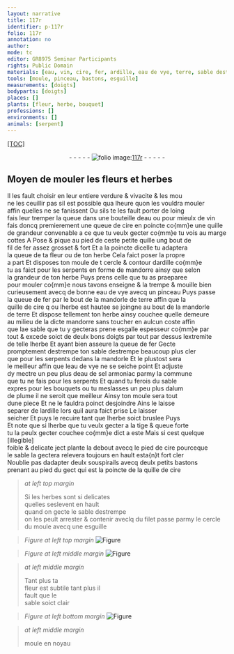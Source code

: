 ```yaml
---
layout: narrative
title: 117r
identifier: p-117r
folio: 117r
annotation: no
author:
mode: tc
editor: GR8975 Seminar Participants
rights: Public Domain
materials: [eau, vin, cire, fer, ardille, eau de vye, terre, sable destrempe, eau de sel armoniac, alum de plume, filet]
tools: [moule, pinceau, bastons, esguille]
measurements: [doigts]
bodyparts: [doigts]
places: []
plants: [fleur, herbe, bouquet]
professions: []
environments: []
animals: [serpent]
---
```


<p><a href="{{ site.baseurl }}/diplomatic/">[TOC]</a></p><div class="folio" align="center">- - - - - <a href="http://gallica.bnf.fr/ark:/12148/btv1b10500001g/f239.image" target="_blank"><img src="https://cu-mkp.github.io/2017-workshop-edition/assets/photo-icon.png" alt="folio image: " style="display:inline-block; margin-bottom:-3px;"/>117r</a> - - - - - </div>  
  

## Moyen de mouler les <span class="pa">fleur</span>s et <span class="pa">herbe</span>s

 
Il les fault choisir en leur entiere verdure & vivacite & <span class="del">les mou</span><br/> ne les ceuillir pas sil est possible qua lheure quon les vouldra mouler<br/> affin quelles ne se fanissent Ou sils te les fault porter de loing<br/> fais leur tremper la queue dans une bouteille <span class="add">d<span class="m">eau</span></span> ou pour mieulx de <span class="m">vin</span><br/> fais doncq premierement une queue de <span class="m">cire</span> en poincte co{mm}e une quille<br/> de grandeur convenable a ce que tu veulx gecter co{mm}e tu vois au marge<br/> cottes A Pose & pique au pied de ceste petite quille ung bout de<br/> fil de <span class="m">fer</span> assez grosset & fort Et a la poincte dicelle tu adaptera<br/> la queue de ta <span class="pa">fleur</span> ou de ton <span class="pa">herbe</span> Cela faict poser la propre<br/> a part Et disposes ton <span class="del"><span class="tl">moule</span> de t</span> cercle & contour d<span class="m">ardille</span> co{mm}e<br/> tu as faict pour les <span class="al">serpent</span>s en forme de <span class="mu">mandorre</span> <span class="del">ainsy que</span> selon<br/> la grandeur de ton <span class="pa">herbe</span> Puys prens celle que tu as praeparee<br/> pour mouler co{mm}e nous tavons enseigne & la trempe & mouille bien<br/> curieusement avecq de bonne <span class="m">eau <span class="add">de vye</span></span> avecq un <span class="tl">pinceau</span> Puys passe<br/> la queue de <span class="m">fer</span> par le bout de la <span class="mu">mandorle</span> de <span class="m">terre</span> affin que la<br/> quille de <span class="m">cire</span> <span class="del">q</span> ou l<span class="pa">herbe</span> est hautee se joingne au bout de la <span class="mu">mandorle</span><br/> de <span class="m">terre</span> Et dispose tellement ton <span class="pa">herbe</span> ainsy couchee quelle demeure<br/> au milieu de la dicte <span class="mu">mandorre</span> sans toucher en aulcun coste affin<br/> que l<span class="del">a</span>e sable que tu y gecteras prene esgalle espesseur <span class="del">co{mm}e</span> par<br/> tout & <span class="add">excede</span> soict de deulx bons <span class="ms"><span class="bp">doigts</span></span> par tout par dessus lextremite<br/> de <span class="del">telle</span> l<span class="pa">herbe</span> Et ayant bien asseure la queue de <span class="m">fer</span> Gecte<br/> promptement <span class="del">destrempe</span> ton <span class="m">sable destrempe</span> beaucoup plus cler<br/> que pour les <span class="al">serpent</span>s dedans la <span class="mu">mandorle</span> Et le plustost sera<br/> le meilleur affin que l<span class="m">eau de vye</span> ne se seiche point Et adjuste<br/> dy mectre un peu plus d<span class="m">eau de sel armoniac</span> parmy la commune<br/> que tu ne fais pour les <span class="al">serpent</span>s Et quand tu ferois du sable<br/> expres pour les <span class="pa">bouquet</span>s ou tu meslasses un peu plus d<span class="m">alum<br/> de plume</span> il ne seroit que meilleur Ainsy ton <span class="tl">moule</span> sera tout<br/> dune piece Et ne le fauldra poinct desjoindre Ains le <span class="del">laisse</span><br/> separer de l<span class="m">ardille</span> lors quil aura faict prise Le laisser<br/> seicher Et puys le recuire tant que l<span class="pa">herbe</span> soict bruslee <span class="del">Puys</span><br/> Et note que si l<span class="pa">herbe</span> que tu veulx gecter a la tige & queue forte<br/> tu la peulx gecter couchee co{mm}e dict a este Mais si cest quelque <span class="add">[illegible]</span><br/> foible & delicate <span class="del">ject</span> plante la debout avecq le pied de <span class="m">cire</span> pourceque<br/> le sable la <span class="del">gectera</span> relevera toujours en hault esta{n}t fort cler<br/> Noublie pas dadapter deulx souspirails avecq deulx petits <span class="tl">bastons</span><br/> prenant au pied du gect qui est la poincte de la quille de <span class="m">cire</span>
 
> *at left top margin*
> 
> 
>   Si les <span class="pa">herbe</span>s sont si delicates<br/> quelles seslevent en hault<br/> quand on gecte le <span class="m">sable destrempe</span><br/> on les peult arrester & contenir aveclq du <span class="m">filet</span> passe parmy le cercle du <span class="tl">moule</span> avecq une <span class="tl">esguille</span>
 
> *Figure*
> *at left top margin*
> <a href="https://drive.google.com/open?id=0B9-oNrvWdlO5WnpBbm8wN2gyTWs" target="_blank"><img src="https://cu-mkp.github.io/GR8975-edition/assets/photo-icon.png" alt="Figure" style="display:inline-block; margin-bottom:-3px;"/></a>
 
> *Figure*
> *at left middle margin*
> <a href="https://drive.google.com/open?id=0B9-oNrvWdlO5VURRYzlWOFByNzQ" target="_blank"><img src="https://cu-mkp.github.io/GR8975-edition/assets/photo-icon.png" alt="Figure" style="display:inline-block; margin-bottom:-3px;"/></a>
 
> *at left middle margin*
> 
> 
>   Tant plus ta<br/> <span class="pa">fleur</span> est subtile tant plus il<br/> fault que le<br/> sable soict clair
 
> *Figure*
> *at left bottom margin*
> <a href="https://drive.google.com/open?id=0B9-oNrvWdlO5dVB5bzVUWWJuS0U" target="_blank"><img src="https://cu-mkp.github.io/GR8975-edition/assets/photo-icon.png" alt="Figure" style="display:inline-block; margin-bottom:-3px;"/></a>
 
> *at left middle margin*
> 
> 
>   <span class="tl">moule</span> en noyau
 
